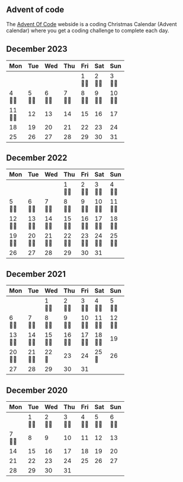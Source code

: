 ## Advent of code

The [Advent Of Code](https://adventofcode.com/) webside is a coding Christmas Calendar (Advent calendar) where you get a coding challenge to complete each day.

## December 2023

| Mon          | Tue         | Wed         | Thu         | Fri         | Sat         | Sun          |
|--------------|-------------|-------------|-------------|-------------|-------------|--------------|
|              |             |             |             | 1<br/> 🌟🌟 | 2<br/> 🌟🌟 | 3<br/> 🌟🌟  |
| 4<br/> 🌟🌟  | 5<br/> 🌟🌟 | 6<br/> 🌟🌟 | 7<br/> 🌟🌟 | 8<br/> 🌟🌟 | 9<br/> 🌟🌟 | 10<br/> 🌟🌟 |
| 11<br/> 🌟🌟 | 12<br/>     | 13<br/>     | 14<br/>     | 15<br/>     | 16<br/>     | 17<br/>      |
| 18<br/>      | 19<br/>     | 20<br/>     | 21<br/>     | 22<br/>     | 23<br/>     | 24<br/>      |
| 25           | 26          | 27          | 28          | 29          | 30          | 31           |


## December 2022

| Mon          | Tue          | Wed          | Thu          | Fri          | Sat          | Sun          |
|--------------|--------------|--------------|--------------|--------------|--------------|--------------|
|              |              |              | 1<br/> 🌟🌟  | 2<br/> 🌟🌟  | 3<br/> 🌟🌟  | 4<br/> 🌟🌟  |
| 5<br/> 🌟🌟  | 6<br/> 🌟🌟  | 7<br/> 🌟🌟  | 8<br/> 🌟🌟  | 9<br/> 🌟🌟  | 10<br/> 🌟🌟 | 11<br/> 🌟🌟 |
| 12<br/> 🌟🌟 | 13<br/> 🌟🌟 | 14<br/> 🌟🌟 | 15<br/> 🌟🌟 | 16<br/> 🌟🌟 | 17<br/> 🌟🌟 | 18<br/> 🌟🌟 |
| 19<br/> 🌟🌟 | 20<br/> 🌟🌟 | 21<br/> 🌟🌟 | 22<br/> 🌟🌟 | 23<br/> 🌟🌟 | 24<br/> 🌟🌟 | 25<br/> 🌟🌟 |
| 26           | 27           | 28           | 29           | 30           | 31           |              |

## December 2021

| Mon          | Tue          | Wed          | Thu          | Fri          | Sat          | Sun          |
|--------------|--------------|--------------|--------------|--------------|--------------|--------------|
|              |              | 1<br/> 🌟🌟  | 2<br/> 🌟🌟  | 3<br/> 🌟🌟  | 4<br/> 🌟🌟  | 5<br/> 🌟🌟  |
| 6<br/> 🌟🌟  | 7<br/> 🌟🌟  | 8<br/> 🌟🌟  | 9<br/> 🌟🌟  | 10<br/> 🌟🌟 | 11<br/> 🌟🌟 | 12<br/> 🌟🌟 |
| 13<br/> 🌟🌟 | 14<br/> 🌟🌟 | 15<br/> 🌟🌟 | 16<br/> 🌟🌟 | 17<br/> 🌟🌟 | 18<br/> 🌟🌟 | 19<br/>      |
| 20<br/> 🌟🌟 | 21<br/> 🌟🌟 | 22<br/> 🌟   | 23<br/>      | 24<br/>      | 25<br/> 🌟   | 26<br/>      |
| 27           | 28           | 29           | 30           | 31           |              |              |

## December 2020

| Mon         | Tue         | Wed         | Thu         | Fri         | Sat         | Sun         |
|-------------|-------------|-------------|-------------|-------------|-------------|-------------|
|             | 1<br/> 🌟🌟 | 2<br/> 🌟🌟 | 3<br/> 🌟🌟 | 4<br/> 🌟🌟 | 5<br/> 🌟🌟 | 6<br/> 🌟🌟 |
| 7<br/> 🌟🌟 | 8<br/>      | 9<br/>      | 10<br/>     | 11<br/>     | 12<br/>     | 13<br/>     |
| 14<br/>     | 15<br/>     | 16<br/>     | 17<br/>     | 18<br/>     | 19<br/>     | 20<br/>     |
| 21<br/>     | 22<br/>     | 23<br/>     | 24<br/>     | 25<br/>     | 26<br/>     | 27<br/>     |
| 28          | 29          | 30          | 31          |             |             |             |
